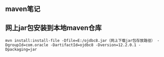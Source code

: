 ## maven笔记

## 网上jar包安装到本地maven仓库

```
mvn install:install-file -Dfile=E:/ojdbc8.jar（网上下载jar包存放路径） -DgroupId=com.oracle -DartifactId=ojdbc8 -Dversion=12.2.0.1 -Dpackaging=jar
```

